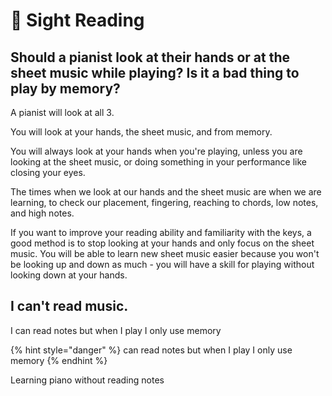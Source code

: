 # 🎼 Sight Reading

## Should a pianist look at their hands or at the sheet music while playing? Is it a bad thing to play by memory?

A pianist will look at all 3. 

You will look at your hands, the sheet music, and from memory.

You will always look at your hands when you're playing, unless you are looking at the sheet music, or doing something in your performance like closing your eyes.

The times when we look at our hands and the sheet music are when we are learning, to check our placement, fingering, reaching to chords, low notes, and high notes.

If you want to improve your reading ability and familiarity with the keys, a good method is to stop looking at your hands and only focus on the sheet music. You will be able to learn new sheet music easier because you won't be looking up and down as much - you will have a skill for playing without looking down at your hands.



## I can't read music.

I can read notes but when I play I only use memory

{% hint style="danger" %}
 can read notes but when I play I only use memory
{% endhint %}

Learning piano without reading notes


